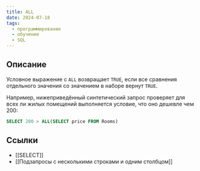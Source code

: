 ```yaml
---
title: ALL
date: 2024-07-18
tags:
  - программирование
  - обучение
  - SQL
---
```


## Описание
Условное выражение с `ALL` возвращает `TRUE`, если все сравнения отдельного значения со значением в наборе вернут `TRUE`.

Например, нижеприведённый синтетический запрос проверяет для всех ли жилых помещений выполняется условие, что оно дешевле чем 200:
```sql
SELECT 200 > ALL(SELECT price FROM Rooms)
```

## Ссылки
- [[SELECT]]
- [[Подзапросы с несколькими строками и одним столбцом]]
